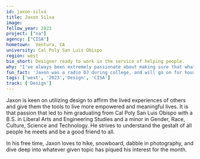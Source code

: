 ```yaml
---
id: jaxon-silva
title: Jaxon Silva
image: 
fellow_year: 2023
project: ["na"]
agency: ["CISA"]
hometown:  Ventura, CA
university: Cal Poly San Luis Obispo
region: west
bio_short: Designer ready to work in the service of helping people.
why: "I've always been extremely passionate about making sure that whatever I was doing, it was in the service of helping people and trying to make the world a better place. After a prior fellowship with Coding It Forward, I realized that federal service represented a quite excellent opportunity to achieve that outcome of helping others. From there, the US Digital Corps seemed to me to be an absolutely great entry-level pathway to do the work of helping others while developing into a professional designer at the same time."
fun_fact: 'Jaxon was a radio DJ during college, and will go on for hours about indie music if you let him. He currently keeps that fire alive by trying to learn the live mixing board as one of his fun side projects.'
tags: ['west', '2023','Design', 'CISA']
track: ['Design']
---
```


Jaxon is keen on utilizing design to affirm the lived experiences of others and give them the tools to live more empowered and meaningful lives. It is that passion that led to him graduating from Cal Poly San Luis Obispo with a B.S. in Liberal Arts and Engineering Studies and a minor in Gender, Race, Culture, Science and Technology. He strives to understand the gestalt of all people he meets and be a good friend to all.

In his free time, Jaxon loves to hike, snowboard, dabble in photography, and dive deep into whatever given topic has piqued his interest for the month.